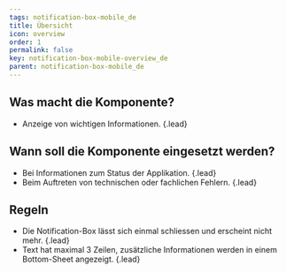 ```yaml
---
tags: notification-box-mobile_de
title: Übersicht
icon: overview
order: 1
permalink: false  
key: notification-box-mobile-overview_de
parent: notification-box-mobile_de
---
```


## Was macht die Komponente?
* Anzeige von wichtigen Informationen. {.lead}

## Wann soll die Komponente eingesetzt werden?
* Bei Informationen zum Status der Applikation. {.lead}
* Beim Auftreten von technischen oder fachlichen Fehlern. {.lead}

## Regeln
* Die Notification-Box lässt sich einmal schliessen und erscheint nicht mehr. {.lead}
* Text hat maximal 3 Zeilen, zusätzliche Informationen werden in einem Bottom-Sheet angezeigt. {.lead}
